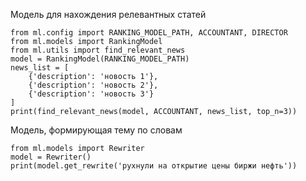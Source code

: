Модель для нахождения релевантных статей
```python3
from ml.config import RANKING_MODEL_PATH, ACCOUNTANT, DIRECTOR
from ml.models import RankingModel
from ml.utils import find_relevant_news
model = RankingModel(RANKING_MODEL_PATH)
news_list = [
    {'description': 'новость 1'},
    {'description': 'новость 2'},
    {'description': 'новость 3'}
]
print(find_relevant_news(model, ACCOUNTANT, news_list, top_n=3))
```
Модель, формирующая тему по словам
```python3
from ml.models import Rewriter
model = Rewriter()
print(model.get_rewrite('рухнули на открытие цены биржи нефть'))
```